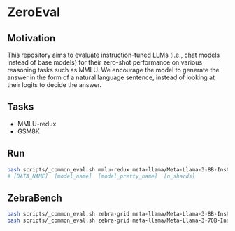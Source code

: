 # ZeroEval 


## Motivation

This repository aims to evaluate instruction-tuned LLMs (i.e., chat models instead of base models) for their zero-shot performance on various reasoning tasks such as MMLU. We encourage the model to generate the answer in the form of a natural language sentence, instead of looking at their logits to decide the answer. 

## Tasks 

- MMLU-redux 
- GSM8K



## Run 

```bash 
bash scripts/_common_eval.sh mmlu-redux meta-llama/Meta-Llama-3-8B-Instruct Meta-Llama-3-8B-Instruct 4
# [DATA_NAME]  [model_name]  [model_pretty_name]  [n_shards]
```


## ZebraBench 
```bash 
bash scripts/_common_eval.sh zebra-grid meta-llama/Meta-Llama-3-8B-Instruct Meta-Llama-3-8B-Instruct 4
bash scripts/_common_eval.sh zebra-grid meta-llama/Meta-Llama-3-70B-Instruct Meta-Llama-3-70B-Instruct 1
```

<!-- 


bash scripts/Magpie-Pro-SFT-v0.1.sh mmlu-redux false
wait 
bash scripts/Meta-Llama-3-8B-Instruct.sh mmlu-redux false
wait 
bash scripts/Llama-3-8B-WildChat.sh mmlu-redux false
wait 
bash scripts/Llama-3-8B-Tulu-330K.sh mmlu-redux false
wait 
bash scripts/Llama-3-8B-OpenHermes-243K.sh  mmlu-redux false
wait 
bash scripts/Llama-3-8B-Ultrachat-200K.sh mmlu-redux false
wait 
bash scripts/Llama-3-8B-WizardLM-196K.sh mmlu-redux false

bash scripts/Llama-3-8B-Magpie-Pro-SFT-200K-v0.1.sh mmlu-redux false
bash scripts/Llama-3-8B-Magpie-Pro-SFT-100K-v0.1.sh mmlu-redux false
bash scripts/Llama-3-8B-Magpie-Air-SFT-v0.1.sh mmlu-redux false
 -->
